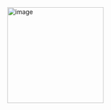 <img width="219" alt="image" src="https://github.com/shirokanezoo/isucon13/assets/29440/a0ed2a15-bffc-4a31-b23d-9b1e783fe0c1">
